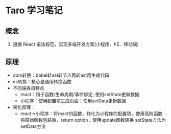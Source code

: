 # Taro 学习笔记
## 概念
1. 遵循 React 语法规范，实现多端开发方案(小程序、h5、移动端)

## 原理
- dom转换：babel转ast转节点再转ast再生成代码
- es转换：核心是通用转换函数
- 不同端各自特点
  - react：钩子函数/生命周期/事件绑定; 使用setState更新数据
  - 小程序：使用配置项生成页面；使用setData更新数据
- 转化原理：
  - react->小程序：将react的函数，转化为小程序的配置项，使用高阶函数将原始函数包装后，return option；使用update函数转换 setState方法为setData方法